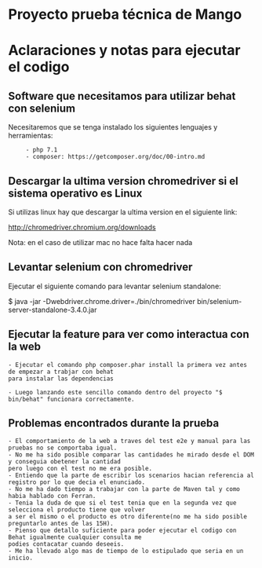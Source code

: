 Proyecto prueba técnica de Mango 
============================================
# Aclaraciones y notas para ejecutar el codigo

## Software que necesitamos para utilizar behat con selenium

Necesitaremos que se tenga instalado los siguientes lenguajes y herramientas:

         - php 7.1
         - composer: https://getcomposer.org/doc/00-intro.md

## Descargar la ultima version chromedriver si el sistema operativo es Linux

Si utilizas linux hay que descargar la ultima version  en el siguiente link:

http://chromedriver.chromium.org/downloads

Nota: en el caso de utilizar mac no hace falta hacer nada

## Levantar selenium con chromedriver

Ejecutar el siguiente comando para levantar selenium standalone:

$ java -jar -Dwebdriver.chrome.driver=./bin/chromedriver  bin/selenium-server-standalone-3.4.0.jar 

## Ejecutar la feature para ver como interactua con la web

    - Ejecutar el comando php composer.phar install la primera vez antes de empezar a trabjar con behat
    para instalar las dependencias
    
    - Luego lanzando este sencillo comando dentro del proyecto "$ bin/behat" funcionara correctamente.

## Problemas encontrados durante la prueba 

    - El comportamiento de la web a traves del test e2e y manual para las pruebas no se comportaba igual.
    - No me ha sido posible comparar las cantidades he mirado desde el DOM y conseguia obetener la cantidad
    pero luego con el test no me era posible.
    - Entiendo que la parte de escribir los scenarios hacian referencia al registro por lo que decia el enunciado.
    - No me ha dado tiempo a trabajar con la parte de Maven tal y como habia hablado con Ferran.
    - Tenia la duda de que si el test tenia que en la segunda vez que selecciona el producto tiene que volver
    a ser el mismo o el producto es otro diferente(no me ha sido posible preguntarlo antes de las 15H).
    - Pienso que detallo suficiente para poder ejecutar el codigo con Behat igualmente cualquier consulta me 
    podies contacatar cuando deseeis.
    - Me ha llevado algo mas de tiempo de lo estipulado que seria en un inicio.



